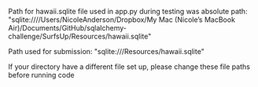 Path for hawaii.sqlite file used in app.py during testing was absolute path:
  "sqlite:////Users/NicoleAnderson/Dropbox/My Mac (Nicole’s MacBook Air)/Documents/GitHub/sqlalchemy-challenge/SurfsUp/Resources/hawaii.sqlite"

Path used for submission:
  "sqlite:///Resources/hawaii.sqlite"

If your directory have a different file set up, please change these file paths before running code
